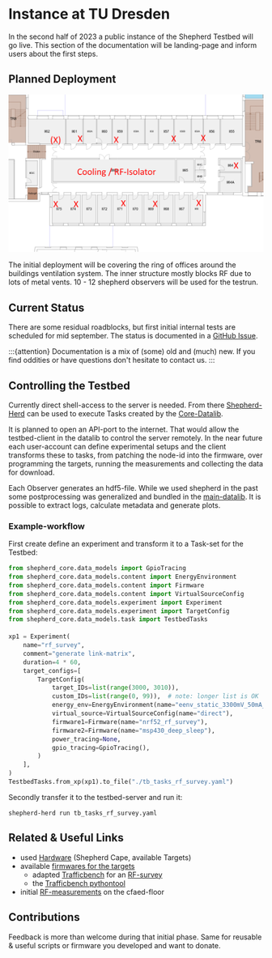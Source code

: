 # Instance at TU Dresden

In the second half of 2023 a public instance of the Shepherd Testbed will go live. This section of the documentation will be landing-page and inform users about the first steps.

## Planned Deployment

![cfaed floor with marked node-positions](./media/cfaed_floorplan_mod.png)

The initial deployment will be covering the ring of offices around the buildings ventilation system. The inner structure mostly blocks RF due to lots of metal vents. 10 - 12 shepherd observers will be used for the testrun.

## Current Status

There are some residual roadblocks, but first initial internal tests are scheduled for mid september. The status is documented in a [GitHub Issue](https://github.com/orgua/shepherd/issues/21).

:::{attention}
Documentation is a mix of (some) old and (much) new. If you find oddities or have questions don't hesitate to contact us.
:::

## Controlling the Testbed

Currently direct shell-access to the server is needed. From there [Shepherd-Herd](https://pypi.org/project/shepherd_herd) can be used to execute Tasks created by the [Core-Datalib](https://pypi.org/project/shepherd_core).

It is planned to open an API-port to the internet. That would allow the testbed-client in the datalib to control the server remotely. In the near future each user-account can define experimental setups and the client transforms these to tasks, from patching the node-id into the firmware, over programming the targets, running the measurements and collecting the data for download.

Each Observer generates an hdf5-file. While we used shepherd in the past some postprocessing was generalized and bundled in the [main-datalib](https://pypi.org/project/shepherd_data). It is possible to extract logs, calculate metadata and generate plots.

### Example-workflow

First create define an experiment and transform it to a Task-set for the Testbed:

```Python
from shepherd_core.data_models import GpioTracing
from shepherd_core.data_models.content import EnergyEnvironment
from shepherd_core.data_models.content import Firmware
from shepherd_core.data_models.content import VirtualSourceConfig
from shepherd_core.data_models.experiment import Experiment
from shepherd_core.data_models.experiment import TargetConfig
from shepherd_core.data_models.task import TestbedTasks

xp1 = Experiment(
    name="rf_survey",
    comment="generate link-matrix",
    duration=4 * 60,
    target_configs=[
        TargetConfig(
            target_IDs=list(range(3000, 3010)),
            custom_IDs=list(range(0, 99)),  # note: longer list is OK
            energy_env=EnergyEnvironment(name="eenv_static_3300mV_50mA_3600s"),
            virtual_source=VirtualSourceConfig(name="direct"),
            firmware1=Firmware(name="nrf52_rf_survey"),
            firmware2=Firmware(name="msp430_deep_sleep"),
            power_tracing=None,
            gpio_tracing=GpioTracing(),
        )
    ],
)
TestbedTasks.from_xp(xp1).to_file("./tb_tasks_rf_survey.yaml")
```

Secondly transfer it to the testbed-server and run it:

```Shell
shepherd-herd run tb_tasks_rf_survey.yaml
```


## Related & Useful Links

- used [Hardware](#hardware) (Shepherd Cape, available Targets)
- available [firmwares for the targets](https://github.com/orgua/shepherd-targets)
    - adapted [Trafficbench](https://github.com/orgua/TrafficBench) for an [RF-survey](https://github.com/orgua/shepherd-targets/tree/main/nrf52_rf_survey)
    - the [Trafficbench pythontool](https://pypi.org/project/trafficbench)
- initial [RF-measurements](https://github.com/orgua/shepherd_v2_planning/blob/main/10_rf_measurements.ods) on the cfaed-floor

## Contributions

Feedback is more than welcome during that initial phase. Same for reusable & useful scripts or firmware you developed and want to donate.
